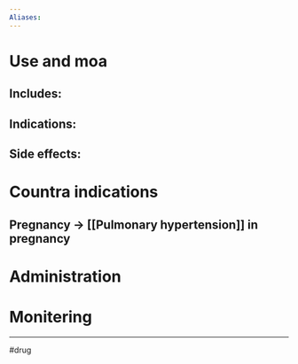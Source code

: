 ```yaml
---
Aliases:
---
```

# Use and moa
## Includes:
## Indications:
## Side effects:
# Countra indications
## Pregnancy -> [[Pulmonary hypertension]] in pregnancy
# Administration 
# Monitering 

---
#drug 